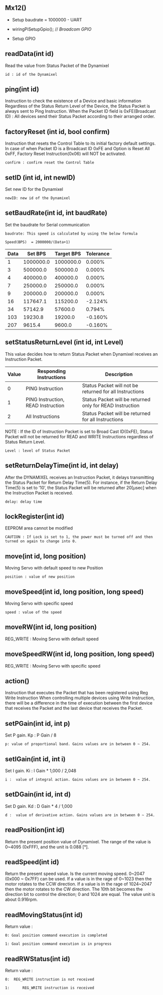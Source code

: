 ## Mx12() ##

- Setup baudrate = 1000000 - UART

- wiringPiSetupGpio();	// *Broadcom GPIO*

- Setup GPIO


## readData(int id) ##

Read the value from Status Packet of the Dynamixel

	id : id of the Dynamixel

## ping(int id) ##

Instruction to check the existence of a Device and basic information
Regardless of the Status Return Level of the Device, the Status Packet is always sent to Ping Instruction.
When the Packet ID field is 0xFE(Broadcast ID) : All devices send their Status Packet according to their arranged order.

## factoryReset (int id, bool confirm) ##

Instruction that resets the Control Table to its initial factory default settings.
In case of when Packet ID is a Broadcast ID 0xFE and Option is Reset All 0xFF, Factory Reset Instruction(0x06) will NOT be activated.	
	
	confirm : confirm reset the Control Table

## setID (int id, int newID) ##

Set new ID for the Dynamixel

	newID: new id of the Dynamixel

## setBaudRate(int id, int baudRate) ##

Set the baudrate for Serial communication

	baudrate: This speed is calculated by using the below formula

	Speed(BPS)  = 2000000/(Data+1)

| Data | Set BPS | Target BPS | Tolerance |
|------|---------|------------|-----------|
|1|1000000.0|1000000.0|0.000%|
|3|500000.0|500000.0|0.000%|
|4|400000.0|400000.0|0.000%|
|7|250000.0|250000.0|0.000%|
|9|200000.0|200000.0|0.000%|
|16|117647.1|115200.0|-2.124%|
|34|57142.9|57600.0|0.794%|
|103|19230.8|19200.0|-0.160%|
|207|9615.4|9600.0|-0.160%|

## setStatusReturnLevel (int id, int Level) ##

This value decides how to return Status Packet when Dynamixel receives an Instruction Packet.

|Value|Responding Instructions|Description|
|-----|-----------------------|-----------|
|0|PING Instruction|Status Packet will not be returned for all Instructions|
|1|PING Instruction, READ Instruction|Status Packet will be returned only for READ Instruction|
|2|All Instructions|Status Packet will be returned for all Instructions|
	
		
NOTE : If the ID of Instruction Packet is set to Broad Cast ID(0xFE), Status Packet will not be returned for READ and WRITE Instructions regardless of Status Return Level.

	Level : level of Status Packet 

## setReturnDelayTime(int id, int delay) ##

After the DYNAMIXEL receives an Instruction Packet, it delays transmitting the Status Packet for Return Delay Time(5). 
For instance, if the Return Delay Time(5) is set to ‘10’, the Status Packet will be returned after 20[μsec] when the Instruction Packet is received.

	delay: delay time

## lockRegister(int id) ##

EEPROM area cannot be modified

	CAUTION : If Lock is set to 1, the power must be turned off and then turned on again to change into 0.

## move(int id, long position) ##

Moving Servo with default speed to new Position

	position : value of new position

## moveSpeed(int id, long position, long speed) ##

Moving Servo with specific speed

	speed : value of the speed

## moveRW(int id, long position) ##

REG_WRITE : Moving Servo with default speed

## moveSpeedRW(int id, long position, long speed) ##

REG_WRITE : Moving Servo with specific speed

## action() ##

Instruction that executes the Packet that has been registered using Reg Write Instruction
When controlling multiple devices using Write Instruction, there will be a difference in the time of execution 
between the first device that receives the Packet and the last device that receives the Packet.

## setPGain(int id, int p) ##

 Set P gain.
 Kp : P Gain / 8

	p: value of proportional band. Gains values are in between 0 ~ 254.

## setIGain(int id, int i) ##

Set I gain.
Ki : I Gain * 1,000 / 2,048

	i :  value of integral action. Gains values are in between 0 ~ 254.

## setDGain(int id, int d) ##

Set D gain.
Kd : D Gain * 4 / 1,000

	d :  value of derivative action. Gains values are in between 0 ~ 254.


## readPosition(int id) ##

Return the present position value of Dynamixel. The range of the value is 0~4095 (0xFFF), and the unit is 0.088 [°].

## readSpeed(int id) ##

Return the present speed value. Is the current moving speed. 0~2047 (0x000 ~ 0x7FF) can be used. 
If a value is in the rage of 0~1023 then the motor rotates to the CCW direction. 
If a value is in the rage of 1024~2047 then the motor rotates to the CW direction. 
The 10th bit becomes the direction bit to control the direction; 0 and 1024 are equal. The value unit is about 0.916rpm.


## readMovingStatus(int id) ##

Return value :

	0: Goal position command execution is completed
	
	1: Goal position command execution is in progress

## readRWStatus(int id) ##

Return value :

	0: 	REG_WRITE instruction is not received

	1: 		REG_WRITE instruction is received